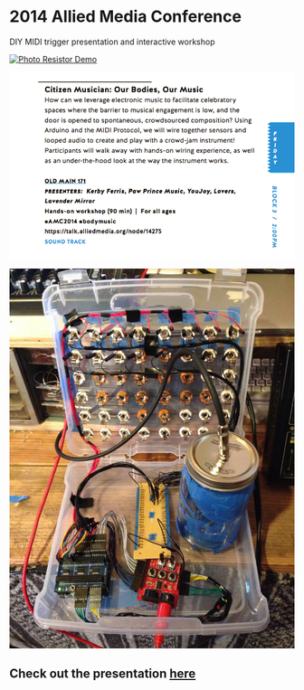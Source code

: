 # 2014 Allied Media Conference

DIY MIDI trigger presentation and interactive workshop

[![Photo Resistor Demo](public/citizen_musician.gif)](https://www.dropbox.com/scl/fi/7qkq5hckuwmggphw4hjzw/citizen-musician-demo.m4v?rlkey=tc1wda6egxu25b4a6qsfxrywa&dl=0&raw=1)

![Citizen Musician - Our Bodies, Our Music](public/amc_program.png)

![MIDI Trigger and Circuit Box](public/citizen-musician.jpg)

## Check out the presentation [here](public/CitizenMusician.pdf)
